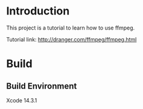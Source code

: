 # Introduction
This project is a tutorial to learn how to use ffmpeg.

Tutorial link: http://dranger.com/ffmpeg/ffmpeg.html

# Build
## Build Environment
Xcode 14.3.1
